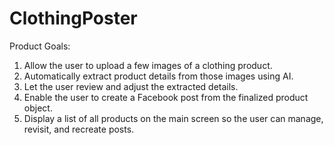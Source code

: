 # ClothingPoster

Product Goals:

1. Allow the user to upload a few images of a clothing product.
2. Automatically extract product details from those images using AI.
3. Let the user review and adjust the extracted details.
4. Enable the user to create a Facebook post from the finalized product object.
5. Display a list of all products on the main screen so the user can manage, revisit, and recreate posts.

